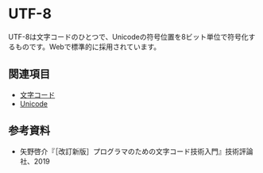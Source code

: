 # UTF-8

UTF-8は文字コードのひとつで、Unicodeの符号位置を8ビット単位で符号化するものです。Webで標準的に採用されています。

## 関連項目

- [文字コード](./character-encoding.md)
- [Unicode](./unicode.md)

## 参考資料

- 矢野啓介『［改訂新版］プログラマのための文字コード技術入門』技術評論社、2019
